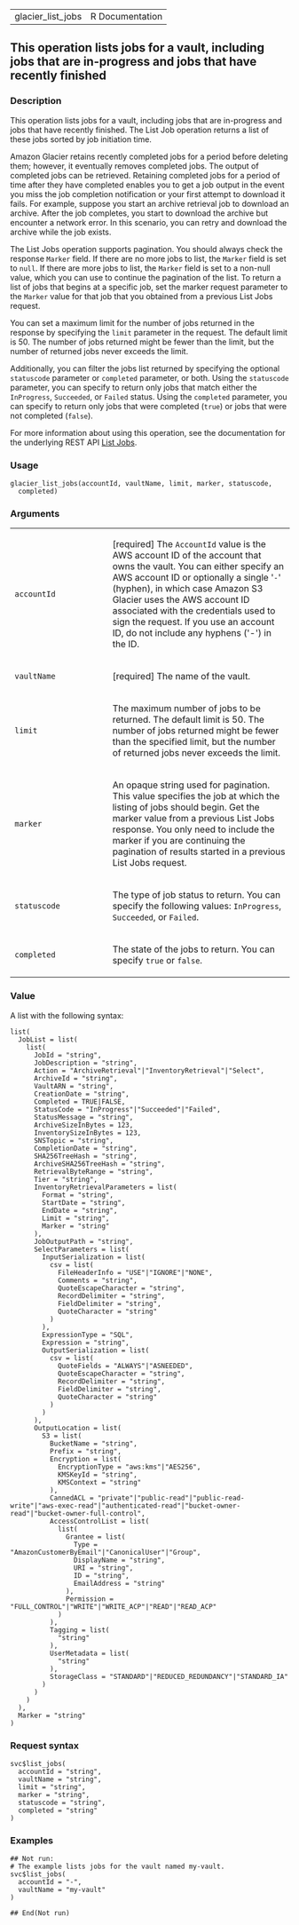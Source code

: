 <table style="width: 100%;">
<tbody>
<tr class="odd">
<td>glacier_list_jobs</td>
<td style="text-align: right;">R Documentation</td>
</tr>
</tbody>
</table>

## This operation lists jobs for a vault, including jobs that are in-progress and jobs that have recently finished

### Description

This operation lists jobs for a vault, including jobs that are
in-progress and jobs that have recently finished. The List Job operation
returns a list of these jobs sorted by job initiation time.

Amazon Glacier retains recently completed jobs for a period before
deleting them; however, it eventually removes completed jobs. The output
of completed jobs can be retrieved. Retaining completed jobs for a
period of time after they have completed enables you to get a job output
in the event you miss the job completion notification or your first
attempt to download it fails. For example, suppose you start an archive
retrieval job to download an archive. After the job completes, you start
to download the archive but encounter a network error. In this scenario,
you can retry and download the archive while the job exists.

The List Jobs operation supports pagination. You should always check the
response `Marker` field. If there are no more jobs to list, the `Marker`
field is set to `null`. If there are more jobs to list, the `Marker`
field is set to a non-null value, which you can use to continue the
pagination of the list. To return a list of jobs that begins at a
specific job, set the marker request parameter to the `Marker` value for
that job that you obtained from a previous List Jobs request.

You can set a maximum limit for the number of jobs returned in the
response by specifying the `limit` parameter in the request. The default
limit is 50. The number of jobs returned might be fewer than the limit,
but the number of returned jobs never exceeds the limit.

Additionally, you can filter the jobs list returned by specifying the
optional `statuscode` parameter or `completed` parameter, or both. Using
the `statuscode` parameter, you can specify to return only jobs that
match either the `InProgress`, `Succeeded`, or `Failed` status. Using
the `completed` parameter, you can specify to return only jobs that were
completed (`true`) or jobs that were not completed (`false`).

For more information about using this operation, see the documentation
for the underlying REST API [List
Jobs](https://docs.aws.amazon.com/amazonglacier/latest/dev/api-jobs-get.html).

### Usage

    glacier_list_jobs(accountId, vaultName, limit, marker, statuscode,
      completed)

### Arguments

<table>
<colgroup>
<col style="width: 35%" />
<col style="width: 65%" />
</colgroup>
<tbody>
<tr class="odd">
<td><code id="glacier_list_jobs_:_accountId">accountId</code></td>
<td><p>[required] The <code>AccountId</code> value is the AWS account ID
of the account that owns the vault. You can either specify an AWS
account ID or optionally a single '<code>-</code>' (hyphen), in which
case Amazon S3 Glacier uses the AWS account ID associated with the
credentials used to sign the request. If you use an account ID, do not
include any hyphens ('-') in the ID.</p></td>
</tr>
<tr class="even">
<td><code id="glacier_list_jobs_:_vaultName">vaultName</code></td>
<td><p>[required] The name of the vault.</p></td>
</tr>
<tr class="odd">
<td><code id="glacier_list_jobs_:_limit">limit</code></td>
<td><p>The maximum number of jobs to be returned. The default limit is
50. The number of jobs returned might be fewer than the specified limit,
but the number of returned jobs never exceeds the limit.</p></td>
</tr>
<tr class="even">
<td><code id="glacier_list_jobs_:_marker">marker</code></td>
<td><p>An opaque string used for pagination. This value specifies the
job at which the listing of jobs should begin. Get the marker value from
a previous List Jobs response. You only need to include the marker if
you are continuing the pagination of results started in a previous List
Jobs request.</p></td>
</tr>
<tr class="odd">
<td><code id="glacier_list_jobs_:_statuscode">statuscode</code></td>
<td><p>The type of job status to return. You can specify the following
values: <code>InProgress</code>, <code>Succeeded</code>, or
<code>Failed</code>.</p></td>
</tr>
<tr class="even">
<td><code id="glacier_list_jobs_:_completed">completed</code></td>
<td><p>The state of the jobs to return. You can specify
<code>true</code> or <code>false</code>.</p></td>
</tr>
</tbody>
</table>

### Value

A list with the following syntax:

    list(
      JobList = list(
        list(
          JobId = "string",
          JobDescription = "string",
          Action = "ArchiveRetrieval"|"InventoryRetrieval"|"Select",
          ArchiveId = "string",
          VaultARN = "string",
          CreationDate = "string",
          Completed = TRUE|FALSE,
          StatusCode = "InProgress"|"Succeeded"|"Failed",
          StatusMessage = "string",
          ArchiveSizeInBytes = 123,
          InventorySizeInBytes = 123,
          SNSTopic = "string",
          CompletionDate = "string",
          SHA256TreeHash = "string",
          ArchiveSHA256TreeHash = "string",
          RetrievalByteRange = "string",
          Tier = "string",
          InventoryRetrievalParameters = list(
            Format = "string",
            StartDate = "string",
            EndDate = "string",
            Limit = "string",
            Marker = "string"
          ),
          JobOutputPath = "string",
          SelectParameters = list(
            InputSerialization = list(
              csv = list(
                FileHeaderInfo = "USE"|"IGNORE"|"NONE",
                Comments = "string",
                QuoteEscapeCharacter = "string",
                RecordDelimiter = "string",
                FieldDelimiter = "string",
                QuoteCharacter = "string"
              )
            ),
            ExpressionType = "SQL",
            Expression = "string",
            OutputSerialization = list(
              csv = list(
                QuoteFields = "ALWAYS"|"ASNEEDED",
                QuoteEscapeCharacter = "string",
                RecordDelimiter = "string",
                FieldDelimiter = "string",
                QuoteCharacter = "string"
              )
            )
          ),
          OutputLocation = list(
            S3 = list(
              BucketName = "string",
              Prefix = "string",
              Encryption = list(
                EncryptionType = "aws:kms"|"AES256",
                KMSKeyId = "string",
                KMSContext = "string"
              ),
              CannedACL = "private"|"public-read"|"public-read-write"|"aws-exec-read"|"authenticated-read"|"bucket-owner-read"|"bucket-owner-full-control",
              AccessControlList = list(
                list(
                  Grantee = list(
                    Type = "AmazonCustomerByEmail"|"CanonicalUser"|"Group",
                    DisplayName = "string",
                    URI = "string",
                    ID = "string",
                    EmailAddress = "string"
                  ),
                  Permission = "FULL_CONTROL"|"WRITE"|"WRITE_ACP"|"READ"|"READ_ACP"
                )
              ),
              Tagging = list(
                "string"
              ),
              UserMetadata = list(
                "string"
              ),
              StorageClass = "STANDARD"|"REDUCED_REDUNDANCY"|"STANDARD_IA"
            )
          )
        )
      ),
      Marker = "string"
    )

### Request syntax

    svc$list_jobs(
      accountId = "string",
      vaultName = "string",
      limit = "string",
      marker = "string",
      statuscode = "string",
      completed = "string"
    )

### Examples

    ## Not run: 
    # The example lists jobs for the vault named my-vault.
    svc$list_jobs(
      accountId = "-",
      vaultName = "my-vault"
    )

    ## End(Not run)
